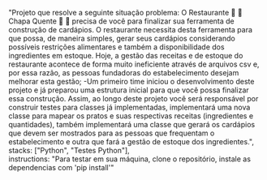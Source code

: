"Projeto que resolve a seguinte situação problema: O Restaurante  🍝 🦐 Chapa Quente 🍛 🥘 precisa de você para finalizar sua ferramenta de construção de cardápios. O restaurante necessita desta ferramenta para que possa, de maneira simples, gerar seus cardápios considerando possíveis restrições alimentares e também a disponibilidade dos ingredientes em estoque. Hoje, a gestão das receitas e de estoque do restaurante acontece de forma muito ineficiente através de arquivos csv e, por essa razão, as pessoas fundadoras do estabelecimento desejam melhorar esta gestão; -Um primeiro time iniciou o desenvolvimento deste projeto e já preparou uma estrutura inicial para que você possa finalizar essa construção. Assim, ao longo deste projeto você será responsável por construir testes para classes já implementadas, implementará uma nova classe para mapear os pratos e suas respectivas receitas (ingredientes e quantidades), também implementará uma classe que gerará os cardápios que devem ser mostrados para as pessoas que frequentam o estabelecimento e outra que fará a gestão de estoque dos ingredientes.", \
    stacks: ["Python", "Testes Python"], \
    instructions: "Para testar em sua máquina, clone o repositório, instale as dependencias com 'pip install'"
